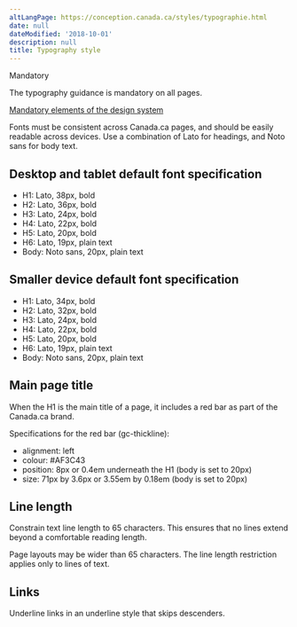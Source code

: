 ```yaml
---
altLangPage: https://conception.canada.ca/styles/typographie.html
date: null
dateModified: '2018-10-01'
description: null
title: Typography style
---
```



<div>
 
 <section>
  <p>
   <span class="label label-danger">
    Mandatory
   </span>
  </p>
  <p>
   The typography guidance is mandatory on all pages.
  </p>
  <p>
   <a href="{{ site.url }}/architecture/mandatory-elements.html">
    Mandatory elements of the design system
   </a>
  </p>
  <p>
   Fonts must be consistent across Canada.ca pages, and should be easily readable across devices. Use a combination of Lato for headings, and Noto sans for body text.
  </p>
  <h2>
   Desktop and tablet default font specification
  </h2>
  <ul>
   <li>
    H1: Lato, 38px, bold
   </li>
   <li>
    H2: Lato, 36px, bold
   </li>
   <li>
    H3: Lato, 24px, bold
   </li>
   <li>
    H4: Lato, 22px, bold
   </li>
   <li>
    H5: Lato, 20px, bold
   </li>
   <li>
    H6: Lato, 19px, plain text
   </li>
   <li>
    Body: Noto sans, 20px, plain text
   </li>
  </ul>
  <h2>
   Smaller device default font specification
  </h2>
  <ul>
   <li>
    H1: Lato, 34px, bold
   </li>
   <li>
    H2: Lato, 32px, bold
   </li>
   <li>
    H3: Lato, 24px, bold
   </li>
   <li>
    H4: Lato, 22px, bold
   </li>
   <li>
    H5: Lato, 20px, bold
   </li>
   <li>
    H6: Lato, 19px, plain text
   </li>
   <li>
    Body: Noto sans, 20px, plain text
   </li>
  </ul>
    <h2>Main page title</h2>
  <p>When the H1 is the main title of a page, it includes a red bar as part of the Canada.ca brand.</p>
  <p>Specifications for the red bar (gc-thickline):</p>
    <ul>
        <li>alignment: left</li>
        <li>colour: #AF3C43</li>
        <li>position: 8px or 0.4em underneath the H1 (body is set to 20px)</li>
        <li>size: 71px by 3.6px or 3.55em by 0.18em (body is set to 20px)</li>
    </ul>
  <h2>
   Line length
  </h2>
  <p>
   Constrain text line length to 65 characters. This ensures that no lines extend beyond a comfortable reading length.
  </p>
  <p>
   Page layouts may be wider than 65 characters. The line length restriction applies only to lines of text.
  </p>
  <h2>
   Links
  </h2>
  <p>
   Underline links in an underline style that skips descenders.
  </p>
 </section>
</div>


